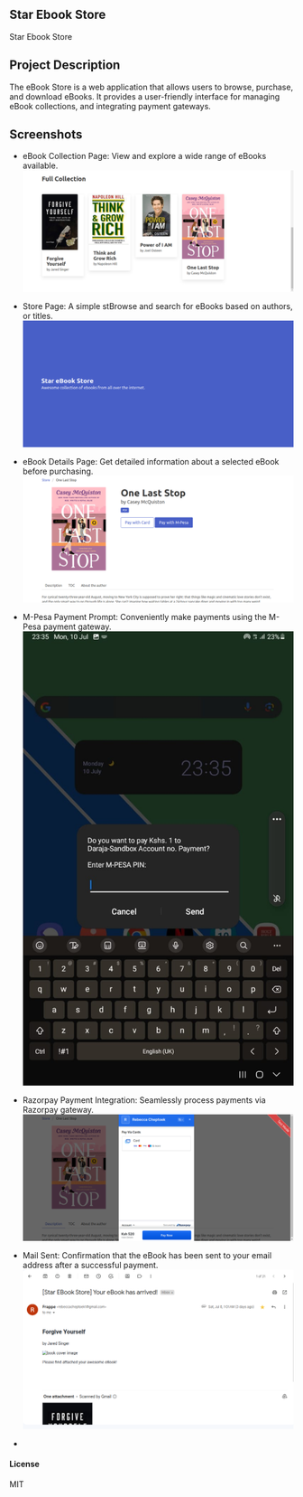 ## Star Ebook Store

Star Ebook Store

## Project Description
The eBook Store is a web application that allows users to browse, purchase, and download eBooks. It provides a user-friendly interface for managing eBook collections, and integrating payment gateways.

## Screenshots

- eBook Collection Page: View and explore a wide range of eBooks available.
![eBook Collection Page](screenshots/ebook-collection.png)

- Store Page: A simple stBrowse and search for eBooks based on authors, or titles.
![Store Page](screenshots/store-page.png)

- eBook Details Page: Get detailed information about a selected eBook before purchasing.
![eBook Details Page](screenshots/ebook.png)

- M-Pesa Payment Prompt: Conveniently make payments using the M-Pesa payment gateway.
![M-Pesa Payment Prompt](screenshots/mpesa-prompt.jpeg)

- Razorpay Payment Integration: Seamlessly process payments via Razorpay gateway.
![Razorpay Payment Integration](screenshots/razorpay-payment.png)

- Mail Sent: Confirmation that the eBook has been sent to your email address after a successful payment.
![Mail Sent](screenshots/mail-sent.png)
- 
#### License

MIT
